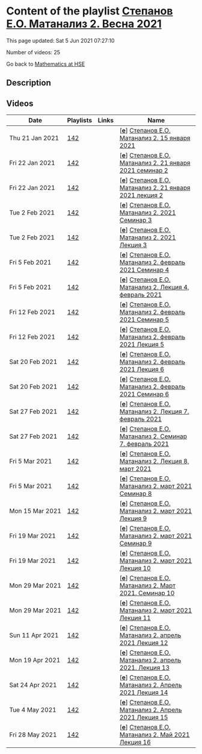 # Content of the playlist [Степанов Е.О. Матанализ 2.  Весна 2021](https://youtube.com/playlist?list=PLq3E5oubNNoCvb1R9qEZF4m5z3N90W-Gq)

This page updated: Sat 5 Jun 2021 07:27:10

Number of videos: 25

Go back to [Mathematics at HSE](./README.md)

## Description



## Videos

|Date|Playlists|Links|Name|
|---|---|---|---|
| Thu&nbsp;21&nbsp;Jan&nbsp;2021 | [142](./playlists/142.md "Степанов Е.О. Матанализ 2.  Весна 2021") |  | [[**e**](https://studio.youtube.com/video/Kwt-mOco0hE/edit)] [Степанов Е.О. Матанализ 2.  15 января 2021](https://youtube.com/watch?v=Kwt-mOco0hE&list=PLq3E5oubNNoCvb1R9qEZF4m5z3N90W-Gq "Лекция 1") |
| Fri&nbsp;22&nbsp;Jan&nbsp;2021 | [142](./playlists/142.md "Степанов Е.О. Матанализ 2.  Весна 2021") |  | [[**e**](https://studio.youtube.com/video/8Y9yanCjdF8/edit)] [Степанов Е.О. Матанализ 2. 21 января 2021  семинар 2](https://youtube.com/watch?v=8Y9yanCjdF8&list=PLq3E5oubNNoCvb1R9qEZF4m5z3N90W-Gq "Семинар") |
| Fri&nbsp;22&nbsp;Jan&nbsp;2021 | [142](./playlists/142.md "Степанов Е.О. Матанализ 2.  Весна 2021") |  | [[**e**](https://studio.youtube.com/video/N8HJfdcFRqA/edit)] [Степанов Е.О. Матанализ 2.   21 января 2021 лекция 2](https://youtube.com/watch?v=N8HJfdcFRqA&list=PLq3E5oubNNoCvb1R9qEZF4m5z3N90W-Gq "Лекция 2") |
| Tue&nbsp;2&nbsp;Feb&nbsp;2021 | [142](./playlists/142.md "Степанов Е.О. Матанализ 2.  Весна 2021") |  | [[**e**](https://studio.youtube.com/video/a-W4vEJ92jY/edit)] [Степанов Е.О. Матанализ 2.  2021 Семинар 3](https://youtube.com/watch?v=a-W4vEJ92jY&list=PLq3E5oubNNoCvb1R9qEZF4m5z3N90W-Gq "") |
| Tue&nbsp;2&nbsp;Feb&nbsp;2021 | [142](./playlists/142.md "Степанов Е.О. Матанализ 2.  Весна 2021") |  | [[**e**](https://studio.youtube.com/video/KBQNGSNPx_Y/edit)] [Степанов Е.О. Матанализ 2. 2021 Лекция 3](https://youtube.com/watch?v=KBQNGSNPx_Y&list=PLq3E5oubNNoCvb1R9qEZF4m5z3N90W-Gq "") |
| Fri&nbsp;5&nbsp;Feb&nbsp;2021 | [142](./playlists/142.md "Степанов Е.О. Матанализ 2.  Весна 2021") |  | [[**e**](https://studio.youtube.com/video/NxAy4oZN7Tc/edit)] [Степанов Е.О. Матанализ 2.  февраль 2021 Семинар 4](https://youtube.com/watch?v=NxAy4oZN7Tc&list=PLq3E5oubNNoCvb1R9qEZF4m5z3N90W-Gq "") |
| Fri&nbsp;5&nbsp;Feb&nbsp;2021 | [142](./playlists/142.md "Степанов Е.О. Матанализ 2.  Весна 2021") |  | [[**e**](https://studio.youtube.com/video/Fuc-BNrj-Rc/edit)] [Степанов Е.О. Матанализ 2. Лекция 4, февраль 2021](https://youtube.com/watch?v=Fuc-BNrj-Rc&list=PLq3E5oubNNoCvb1R9qEZF4m5z3N90W-Gq "") |
| Fri&nbsp;12&nbsp;Feb&nbsp;2021 | [142](./playlists/142.md "Степанов Е.О. Матанализ 2.  Весна 2021") |  | [[**e**](https://studio.youtube.com/video/8PzWNNKFiuo/edit)] [Степанов Е.О. Матанализ 2.  февраль 2021 Семинар 5](https://youtube.com/watch?v=8PzWNNKFiuo&list=PLq3E5oubNNoCvb1R9qEZF4m5z3N90W-Gq "") |
| Fri&nbsp;12&nbsp;Feb&nbsp;2021 | [142](./playlists/142.md "Степанов Е.О. Матанализ 2.  Весна 2021") |  | [[**e**](https://studio.youtube.com/video/w2W4qc2SKBA/edit)] [Степанов Е.О. Матанализ 2.  февраль 2021 Лекция 5](https://youtube.com/watch?v=w2W4qc2SKBA&list=PLq3E5oubNNoCvb1R9qEZF4m5z3N90W-Gq "") |
| Sat&nbsp;20&nbsp;Feb&nbsp;2021 | [142](./playlists/142.md "Степанов Е.О. Матанализ 2.  Весна 2021") |  | [[**e**](https://studio.youtube.com/video/tuEGBqI5Y-Q/edit)] [Степанов Е.О. Матанализ 2. февраль 2021 Лекция 6](https://youtube.com/watch?v=tuEGBqI5Y-Q&list=PLq3E5oubNNoCvb1R9qEZF4m5z3N90W-Gq "") |
| Sat&nbsp;20&nbsp;Feb&nbsp;2021 | [142](./playlists/142.md "Степанов Е.О. Матанализ 2.  Весна 2021") |  | [[**e**](https://studio.youtube.com/video/nlkoHHeE0mw/edit)] [Степанов Е.О. Матанализ 2. февраль 2021 Семинар 6](https://youtube.com/watch?v=nlkoHHeE0mw&list=PLq3E5oubNNoCvb1R9qEZF4m5z3N90W-Gq "") |
| Sat&nbsp;27&nbsp;Feb&nbsp;2021 | [142](./playlists/142.md "Степанов Е.О. Матанализ 2.  Весна 2021") |  | [[**e**](https://studio.youtube.com/video/WpRVcJp9N0c/edit)] [Степанов Е.О. Матанализ 2.  Лекция 7. февраль 2021](https://youtube.com/watch?v=WpRVcJp9N0c&list=PLq3E5oubNNoCvb1R9qEZF4m5z3N90W-Gq "") |
| Sat&nbsp;27&nbsp;Feb&nbsp;2021 | [142](./playlists/142.md "Степанов Е.О. Матанализ 2.  Весна 2021") |  | [[**e**](https://studio.youtube.com/video/SxuVFvn3Aqc/edit)] [Степанов Е.О. Матанализ 2. Семинар 7. февраль 2021](https://youtube.com/watch?v=SxuVFvn3Aqc&list=PLq3E5oubNNoCvb1R9qEZF4m5z3N90W-Gq "") |
| Fri&nbsp;5&nbsp;Mar&nbsp;2021 | [142](./playlists/142.md "Степанов Е.О. Матанализ 2.  Весна 2021") |  | [[**e**](https://studio.youtube.com/video/-mSlkKTCxBo/edit)] [Степанов Е.О. Матанализ 2. Лекция 8, март 2021](https://youtube.com/watch?v=-mSlkKTCxBo&list=PLq3E5oubNNoCvb1R9qEZF4m5z3N90W-Gq "") |
| Fri&nbsp;5&nbsp;Mar&nbsp;2021 | [142](./playlists/142.md "Степанов Е.О. Матанализ 2.  Весна 2021") |  | [[**e**](https://studio.youtube.com/video/6hwLf7cr8gs/edit)] [Степанов Е.О. Матанализ 2.  март 2021 Семинар 8](https://youtube.com/watch?v=6hwLf7cr8gs&list=PLq3E5oubNNoCvb1R9qEZF4m5z3N90W-Gq "") |
| Mon&nbsp;15&nbsp;Mar&nbsp;2021 | [142](./playlists/142.md "Степанов Е.О. Матанализ 2.  Весна 2021") |  | [[**e**](https://studio.youtube.com/video/PW52h4zpXZ0/edit)] [Степанов Е.О. Матанализ 2.  март 2021 Лекция 9](https://youtube.com/watch?v=PW52h4zpXZ0&list=PLq3E5oubNNoCvb1R9qEZF4m5z3N90W-Gq "") |
| Fri&nbsp;19&nbsp;Mar&nbsp;2021 | [142](./playlists/142.md "Степанов Е.О. Матанализ 2.  Весна 2021") |  | [[**e**](https://studio.youtube.com/video/cGBqualbmGc/edit)] [Степанов Е.О. Матанализ 2.  март 2021 Семинар 9](https://youtube.com/watch?v=cGBqualbmGc&list=PLq3E5oubNNoCvb1R9qEZF4m5z3N90W-Gq "") |
| Fri&nbsp;19&nbsp;Mar&nbsp;2021 | [142](./playlists/142.md "Степанов Е.О. Матанализ 2.  Весна 2021") |  | [[**e**](https://studio.youtube.com/video/oYLQl_RZzzQ/edit)] [Степанов Е.О. Матанализ 2.  март 2021 Лекция 10](https://youtube.com/watch?v=oYLQl_RZzzQ&list=PLq3E5oubNNoCvb1R9qEZF4m5z3N90W-Gq "") |
| Mon&nbsp;29&nbsp;Mar&nbsp;2021 | [142](./playlists/142.md "Степанов Е.О. Матанализ 2.  Весна 2021") |  | [[**e**](https://studio.youtube.com/video/6HtmJZYX_Hc/edit)] [Степанов Е.О. Матанализ 2.  Март  2021. Семинар 10](https://youtube.com/watch?v=6HtmJZYX_Hc&list=PLq3E5oubNNoCvb1R9qEZF4m5z3N90W-Gq "") |
| Mon&nbsp;29&nbsp;Mar&nbsp;2021 | [142](./playlists/142.md "Степанов Е.О. Матанализ 2.  Весна 2021") |  | [[**e**](https://studio.youtube.com/video/8xX_126sb2c/edit)] [Степанов Е.О. Матанализ 2. март 2021 Лекция 11](https://youtube.com/watch?v=8xX_126sb2c&list=PLq3E5oubNNoCvb1R9qEZF4m5z3N90W-Gq "") |
| Sun&nbsp;11&nbsp;Apr&nbsp;2021 | [142](./playlists/142.md "Степанов Е.О. Матанализ 2.  Весна 2021") |  | [[**e**](https://studio.youtube.com/video/fDKVwa_kvN0/edit)] [Степанов Е.О. Матанализ 2.  апрель 2021 Лекция 12](https://youtube.com/watch?v=fDKVwa_kvN0&list=PLq3E5oubNNoCvb1R9qEZF4m5z3N90W-Gq "") |
| Mon&nbsp;19&nbsp;Apr&nbsp;2021 | [142](./playlists/142.md "Степанов Е.О. Матанализ 2.  Весна 2021") |  | [[**e**](https://studio.youtube.com/video/IULUyA-8E1E/edit)] [Степанов Е.О. Матанализ 2. апрель 2021. Лекция 13](https://youtube.com/watch?v=IULUyA-8E1E&list=PLq3E5oubNNoCvb1R9qEZF4m5z3N90W-Gq "") |
| Sat&nbsp;24&nbsp;Apr&nbsp;2021 | [142](./playlists/142.md "Степанов Е.О. Матанализ 2.  Весна 2021") |  | [[**e**](https://studio.youtube.com/video/EaQCsXvZZwo/edit)] [Степанов Е.О. Матанализ 2.  Апрель 2021 Лекция 14](https://youtube.com/watch?v=EaQCsXvZZwo&list=PLq3E5oubNNoCvb1R9qEZF4m5z3N90W-Gq "") |
| Tue&nbsp;4&nbsp;May&nbsp;2021 | [142](./playlists/142.md "Степанов Е.О. Матанализ 2.  Весна 2021") |  | [[**e**](https://studio.youtube.com/video/YsryfcCZxj0/edit)] [Степанов Е.О. Матанализ 2.  Апрель 2021 Лекция 15](https://youtube.com/watch?v=YsryfcCZxj0&list=PLq3E5oubNNoCvb1R9qEZF4m5z3N90W-Gq "") |
| Fri&nbsp;28&nbsp;May&nbsp;2021 | [142](./playlists/142.md "Степанов Е.О. Матанализ 2.  Весна 2021") |  | [[**e**](https://studio.youtube.com/video/dB_sdNlYGN8/edit)] [Степанов Е.О. Матанализ 2.  Май 2021 Лекция 16](https://youtube.com/watch?v=dB_sdNlYGN8&list=PLq3E5oubNNoCvb1R9qEZF4m5z3N90W-Gq "") |
